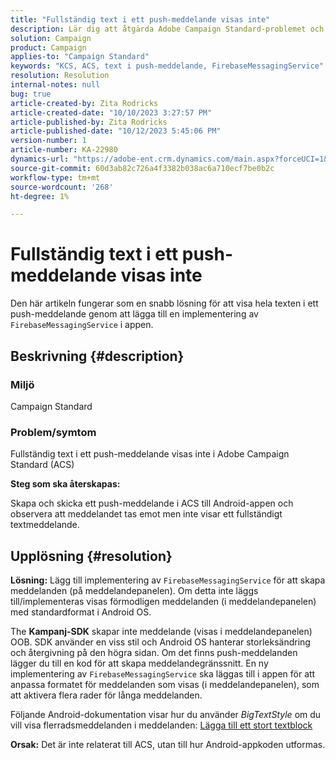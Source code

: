 ```yaml
---
title: "Fullständig text i ett push-meddelande visas inte"
description: Lär dig att åtgärda Adobe Campaign Standard-problemet och visa fullständig text i ett push-meddelande. Lägg till en implementering av FirebaseMessagingService i din app.
solution: Campaign
product: Campaign
applies-to: "Campaign Standard"
keywords: "KCS, ACS, text i push-meddelande, FirebaseMessagingService"
resolution: Resolution
internal-notes: null
bug: true
article-created-by: Zita Rodricks
article-created-date: "10/10/2023 3:27:57 PM"
article-published-by: Zita Rodricks
article-published-date: "10/12/2023 5:45:06 PM"
version-number: 1
article-number: KA-22980
dynamics-url: "https://adobe-ent.crm.dynamics.com/main.aspx?forceUCI=1&pagetype=entityrecord&etn=knowledgearticle&id=4c315395-8167-ee11-9ae7-6045bd006b25"
source-git-commit: 60d3ab82c726a4f3382b038ac6a710ecf7be0b2c
workflow-type: tm+mt
source-wordcount: '268'
ht-degree: 1%

---
```


# Fullständig text i ett push-meddelande visas inte


Den här artikeln fungerar som en snabb lösning för att visa hela texten i ett push-meddelande genom att lägga till en implementering av `FirebaseMessagingService` i appen.

## Beskrivning {#description}


### <b>Miljö</b>

Campaign Standard



### <b>Problem/symtom</b>

Fullständig text i ett push-meddelande visas inte i Adobe Campaign Standard (ACS)



<b>Steg som ska återskapas:</b>

Skapa och skicka ett push-meddelande i ACS till Android-appen och observera att meddelandet tas emot men inte visar ett fullständigt textmeddelande.


## Upplösning {#resolution}

<b>Lösning:</b>
Lägg till implementering av `FirebaseMessagingService` för att skapa meddelanden (på meddelandepanelen). Om detta inte läggs till/implementeras visas förmodligen meddelanden (i meddelandepanelen) med standardformat i Android OS.

The <b>Kampanj-SDK</b> skapar inte meddelande (visas i meddelandepanelen) OOB. SDK använder en viss stil och Android OS hanterar storleksändring och återgivning på den högra sidan. Om det finns push-meddelanden lägger du till en kod för att skapa meddelandegränssnitt. En ny implementering av `FirebaseMessagingService` ska läggas till i appen för att anpassa formatet för meddelanden som visas (i meddelandepanelen), som att aktivera flera rader för långa meddelanden.



Följande Android-dokumentation visar hur du använder *BigTextStyle* om du vill visa flerradsmeddelanden i meddelanden:
[Lägga till ett stort textblock](https://developer.android.com/develop/ui/views/notifications/expanded#large-style)


<b>Orsak:</b>
Det är inte relaterat till ACS, utan till hur Android-appkoden utformas.
